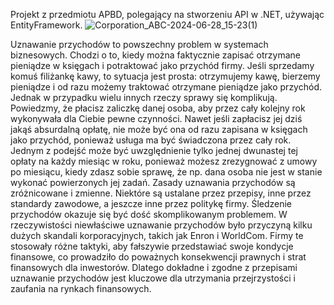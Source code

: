 Projekt z przedmiotu APBD, polegający na stworzeniu API w .NET, używając EntityFramework.
![Corporation_ABC-2024-06-28_15-23(1)](https://github.com/compromisedusername/ABC-project/assets/100251433/7c3d6289-1767-4a8c-9a44-10b22d0fd209)


Uznawanie przychodów to powszechny problem w systemach biznesowych. Chodzi o to, kiedy można faktycznie zapisać otrzymane
pieniądze w księgach i potraktować jako przychód firmy. Jeśli sprzedamy komuś filiżankę kawy, to sytuacja jest prosta: otrzymujemy
kawę, bierzemy pieniądze i od razu możemy traktować otrzymane pieniądze jako przychód.
Jednak w przypadku wielu innych rzeczy sprawy się komplikują. Powiedzmy, że płacisz zaliczkę danej osoba, aby przez cały kolejny
rok wykonywała dla Ciebie pewne czynności. Nawet jeśli zapłacisz jej dziś jakąś absurdalną opłatę, nie może być ona od razu
zapisana w księgach jako przychód, ponieważ usługa ma być świadczona przez cały rok. Jednym z podejść może być uwzględnienie
tylko jednej dwunastej tej opłaty na każdy miesiąc w roku, ponieważ możesz zrezygnować z umowy po miesiącu, kiedy zdasz sobie
sprawę, że np. dana osoba nie jest w stanie wykonać powierzonych jej zadań.
Zasady uznawania przychodów są zróżnicowane i zmienne. Niektóre są ustalane przez przepisy, inne przez standardy zawodowe, a
jeszcze inne przez politykę firmy. Śledzenie przychodów okazuje się być dość skomplikowanym problemem.
W rzeczywistości niewłaściwe uznawanie przychodów było przyczyną kilku dużych skandali korporacyjnych, takich jak Enron i
WorldCom. Firmy te stosowały różne taktyki, aby fałszywie przedstawiać swoje kondycje finansowe, co prowadziło do poważnych
konsekwencji prawnych i strat finansowych dla inwestorów. Dlatego dokładne i zgodne z przepisami uznawanie przychodów jest
kluczowe dla utrzymania przejrzystości i zaufania na rynkach finansowych.
